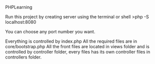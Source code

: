 PHPLearning

Run this project by creating server using the terminal or shell 
	>php -S localhost:8080

You can choose any port number you want.

Everything is controlled by index.php
All the required files are in core/bootstrap.php 
All the front files are located in views folder and is controlled by controller folder, every files has its own controller files in controllers folder.